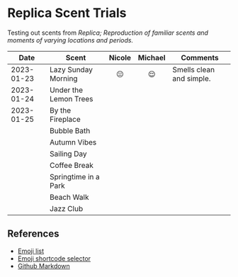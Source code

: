 # Replica Scent Trials
Testing out scents from _Replica; Reproduction of familiar scents and moments of varying locations and periods._

|Date|Scent|Nicole|Michael|Comments|
|----|-----| :-: | :-: |-------|
|2023-01-23|Lazy Sunday Morning|:neutral_face:|:relieved:|Smells clean and simple.|
|2023-01-24|Under the Lemon Trees||||
|2023-01-25|By the Fireplace||||
||Bubble Bath||||
||Autumn Vibes||||
||Sailing Day||||
||Coffee Break||||
||Springtime in a Park||||
||Beach Walk||||
||Jazz Club||||

## References
- [Emoji list](https://gist.github.com/rxaviers/7360908)
- [Emoji shortcode selector](https://github-emoji-picker.vercel.app/)
- [Github Markdown](https://gist.github.com/nikhilnayyar002/7a35e653d3d590e317c829243e73b110)

